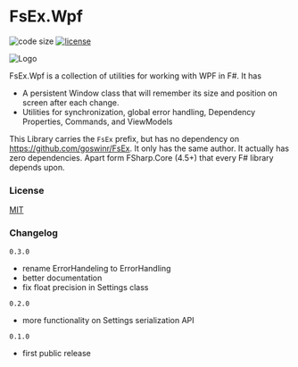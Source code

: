 
# FsEx.Wpf

![code size](https://img.shields.io/github/languages/code-size/goswinr/FsEx.Wpf.svg) 
[![license](https://img.shields.io/github/license/goswinr/FsEx.Wpf)](LICENSE)

![Logo](https://raw.githubusercontent.com/goswinr/FsEx.Wpf/main/Doc/logo128.png)

FsEx.Wpf is a collection of utilities for working with WPF in F#. It has
* A persistent Window class that will remember its size and position on screen after each change.
* Utilities for synchronization, global error handling, Dependency Properties, Commands, and ViewModels


This Library carries the `FsEx` prefix, but has no dependency on https://github.com/goswinr/FsEx. 
It only has the same author.
It actually has zero dependencies. Apart form FSharp.Core (4.5+) that every F# library depends upon.

### License

[MIT](https://raw.githubusercontent.com/goswinr/FsEx.Wpf/main/LICENSE.txt)

### Changelog

`0.3.0` 
- rename ErrorHandeling to ErrorHandling
- better documentation
- fix float precision in Settings class 

`0.2.0` 
- more functionality on Settings serialization API   

`0.1.0` 
- first public release

